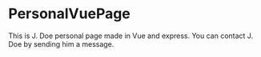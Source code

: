 # PersonalVuePage
This is J. Doe personal page made in Vue and express. You can contact J. Doe by sending him a message.
